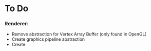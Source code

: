 # To Do

### Renderer:
- Remove abstraction for Vertex Array Buffer (only found in OpenGL)
- Create graphics pipeline abstraction
- Create